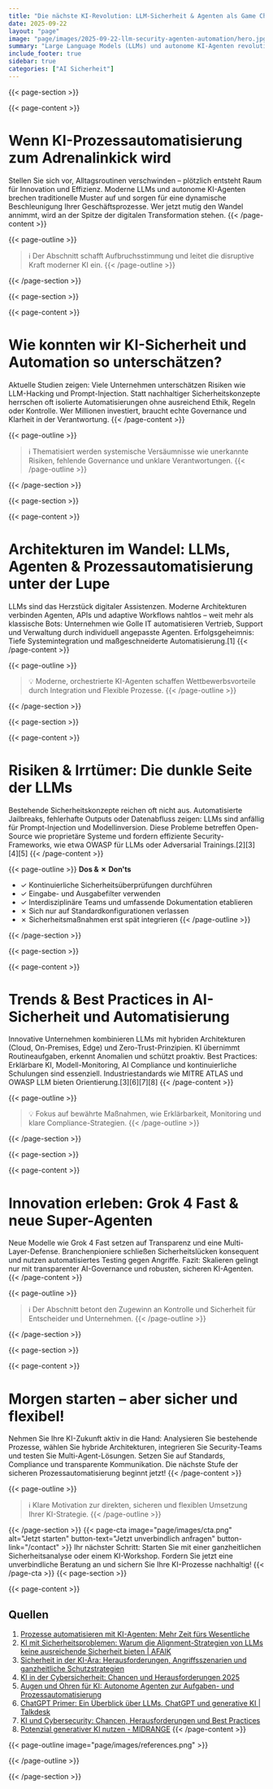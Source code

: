 ```yaml
---
title: "Die nächste KI-Revolution: LLM-Sicherheit & Agenten als Game Changer für digitale Effizienz"
date: 2025-09-22
layout: "page"
image: "page/images/2025-09-22-llm-security-agenten-automation/hero.jpg"
summary: "Large Language Models (LLMs) und autonome KI-Agenten revolutionieren digitale Geschäftsprozesse. Doch Sicherheitslücken, rechtliche Grauzonen und ineffiziente Automatisierung gefährden den Fortschritt. Dieses Whitepaper beleuchtet innovative Architekturen, Schutzmechanismen und Best Practices für nachhaltigen Unternehmenserfolg."
include_footer: true
sidebar: true
categories: ["AI Sicherheit"]
---
```


{{< page-section >}}

{{< page-content >}}
# Wenn KI-Prozessautomatisierung zum Adrenalinkick wird

Stellen Sie sich vor, Alltagsroutinen verschwinden – plötzlich entsteht Raum für Innovation und Effizienz. Moderne LLMs und autonome KI-Agenten brechen traditionelle Muster auf und sorgen für eine dynamische Beschleunigung Ihrer Geschäftsprozesse. Wer jetzt mutig den Wandel annimmt, wird an der Spitze der digitalen Transformation stehen.
{{< /page-content >}}

{{< page-outline >}}
> ℹ️ Der Abschnitt schafft Aufbruchsstimmung und leitet die disruptive Kraft moderner KI ein.
{{< /page-outline >}}

{{< /page-section >}}

{{< page-section >}}

{{< page-content >}}
# Wie konnten wir KI-Sicherheit und Automation so unterschätzen?

Aktuelle Studien zeigen: Viele Unternehmen unterschätzen Risiken wie LLM-Hacking und Prompt-Injection. Statt nachhaltiger Sicherheitskonzepte herrschen oft isolierte Automatisierungen ohne ausreichend Ethik, Regeln oder Kontrolle. Wer Millionen investiert, braucht echte Governance und Klarheit in der Verantwortung.
{{< /page-content >}}

{{< page-outline >}}
> ℹ️ Thematisiert werden systemische Versäumnisse wie unerkannte Risiken, fehlende Governance und unklare Verantwortungen.
{{< /page-outline >}}

{{< /page-section >}}

{{< page-section >}}

{{< page-content >}}
# Architekturen im Wandel: LLMs, Agenten & Prozessautomatisierung unter der Lupe

LLMs sind das Herzstück digitaler Assistenzen. Moderne Architekturen verbinden Agenten, APIs und adaptive Workflows nahtlos – weit mehr als klassische Bots: Unternehmen wie Golle IT automatisieren Vertrieb, Support und Verwaltung durch individuell angepasste Agenten. Erfolgsgeheimnis: Tiefe Systemintegration und maßgeschneiderte Automatisierung.[1]
{{< /page-content >}}

{{< page-outline >}}
> 💡 Moderne, orchestrierte KI-Agenten schaffen Wettbewerbsvorteile durch Integration und Flexible Prozesse.
{{< /page-outline >}}

{{< /page-section >}}

{{< page-section >}}

{{< page-content >}}
# Risiken & Irrtümer: Die dunkle Seite der LLMs

Bestehende Sicherheitskonzepte reichen oft nicht aus. Automatisierte Jailbreaks, fehlerhafte Outputs oder Datenabfluss zeigen: LLMs sind anfällig für Prompt-Injection und Modellinversion. Diese Probleme betreffen Open-Source wie proprietäre Systeme und fordern effiziente Security-Frameworks, wie etwa OWASP für LLMs oder Adversarial Trainings.[2][3][4][5]
{{< /page-content >}}

{{< page-outline >}}
**Dos & ✗ Don'ts**
- ✓ Kontinuierliche Sicherheitsüberprüfungen durchführen
- ✓ Eingabe- und Ausgabefilter verwenden
- ✓ Interdisziplinäre Teams und umfassende Dokumentation etablieren
- ✗ Sich nur auf Standardkonfigurationen verlassen
- ✗ Sicherheitsmaßnahmen erst spät integrieren
{{< /page-outline >}}

{{< /page-section >}}

{{< page-section >}}

{{< page-content >}}
# Trends & Best Practices in AI-Sicherheit und Automatisierung

Innovative Unternehmen kombinieren LLMs mit hybriden Architekturen (Cloud, On-Premises, Edge) und Zero-Trust-Prinzipien. KI übernimmt Routineaufgaben, erkennt Anomalien und schützt proaktiv. Best Practices: Erklärbare KI, Modell-Monitoring, AI Compliance und kontinuierliche Schulungen sind essenziell. Industriestandards wie MITRE ATLAS und OWASP LLM bieten Orientierung.[3][6][7][8]
{{< /page-content >}}

{{< page-outline >}}
> 💡 Fokus auf bewährte Maßnahmen, wie Erklärbarkeit, Monitoring und klare Compliance-Strategien.
{{< /page-outline >}}

{{< /page-section >}}

{{< page-section >}}

{{< page-content >}}
# Innovation erleben: Grok 4 Fast & neue Super-Agenten

Neue Modelle wie Grok 4 Fast setzen auf Transparenz und eine Multi-Layer-Defense. Branchenpioniere schließen Sicherheitslücken konsequent und nutzen automatisiertes Testing gegen Angriffe. Fazit: Skalieren gelingt nur mit transparenter AI-Governance und robusten, sicheren KI-Agenten.
{{< /page-content >}}

{{< page-outline >}}
> ℹ️ Der Abschnitt betont den Zugewinn an Kontrolle und Sicherheit für Entscheider und Unternehmen.
{{< /page-outline >}}

{{< /page-section >}}

{{< page-section >}}

{{< page-content >}}
# Morgen starten – aber sicher und flexibel!

Nehmen Sie Ihre KI-Zukunft aktiv in die Hand: Analysieren Sie bestehende Prozesse, wählen Sie hybride Architekturen, integrieren Sie Security-Teams und testen Sie Multi-Agent-Lösungen. Setzen Sie auf Standards, Compliance und transparente Kommunikation. Die nächste Stufe der sicheren Prozessautomatisierung beginnt jetzt!
{{< /page-content >}}

{{< page-outline >}}
> ℹ️ Klare Motivation zur direkten, sicheren und flexiblen Umsetzung Ihrer KI-Strategie.
{{< /page-outline >}}

{{< /page-section >}}
{{< page-cta image="page/images/cta.png" alt="Jetzt starten" button-text="Jetzt unverbindlich anfragen" button-link="/contact" >}}
Ihr nächster Schritt: Starten Sie mit einer ganzheitlichen Sicherheitsanalyse oder einem KI-Workshop. Fordern Sie jetzt eine unverbindliche Beratung an und sichern Sie Ihre KI-Prozesse nachhaltig!
{{< /page-cta >}}
{{< page-section >}}

{{< page-content >}}
## Quellen

1. [Prozesse automatisieren mit KI-Agenten: Mehr Zeit fürs Wesentliche](https://www.golle-it.de/prozesse-automatisieren-mit-ki-agenten/)  
2. [KI mit Sicherheitsproblemen: Warum die Alignment-Strategien von LLMs keine ausreichende Sicherheit bieten | AFAIK](https://www.search-one.de/ki-mit-sicherheitsproblemen/)  
3. [Sicherheit in der KI-Ära: Herausforderungen, Angriffsszenarien und ganzheitliche Schutzstrategien](https://prodato.de/sicherheit-in-der-ki-aera/)  
4. [KI in der Cybersicherheit: Chancen und Herausforderungen 2025](https://de.linkedin.com/pulse/ki-der-cybersicherheit-chancen-und-herausforderungen-2025-groenewold-uyqbe)  
5. [Augen und Ohren für KI: Autonome Agenten zur Aufgaben- und Prozessautomatisierung](https://der-prozessmanager.de/aktuell/news/augen-und-ohren-fur-ki-autonome-agenten-zur-aufgaben-und-prozessautomatisierung)  
6. [ChatGPT Primer: Ein Überblick über LLMs, ChatGPT und generative KI | Talkdesk](https://discover.talkdesk.com/de-de/blog/chatgpt-virtual-agents/)  
7. [KI und Cybersecurity: Chancen, Herausforderungen und Best Practices](https://educaite.de/blogs/kunstliche-intelligenz/ki-und-cybersecurity-chancen-herausforderungen-und-best-practices)  
8. [Potenzial generativer KI nutzen - MIDRANGE](https://midrange.de/potenzial-generativer-ki-nutzen/)
{{< /page-content >}}

{{< page-outline image="page/images/references.png" >}}

{{< /page-outline >}}

{{< /page-section >}}